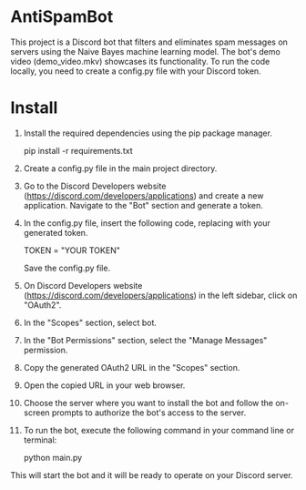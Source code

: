 # AntiSpamBot
This project is a Discord bot that filters and eliminates spam messages on servers using the Naive Bayes machine learning model. The bot's demo video (demo_video.mkv) showcases its functionality. To run the code locally, you need to create a config.py file with your Discord token.
# Install
1. Install the required dependencies using the pip package manager.

     pip install -r requirements.txt
2. Create a config.py file in the main project directory.

3. Go to the Discord Developers website (https://discord.com/developers/applications) and create a new application. Navigate to the "Bot" section and generate a token.

4. In the config.py file, insert the following code, replacing <TOKEN> with your generated token.

    TOKEN = "YOUR TOKEN"

    Save the config.py file.

5. On Discord Developers website (https://discord.com/developers/applications) in the left sidebar, click on "OAuth2".
6. In the "Scopes" section, select bot.
7. In the "Bot Permissions" section,  select the "Manage Messages" permission.
8. Copy the generated OAuth2 URL in the "Scopes" section.
9. Open the copied URL in your web browser.
10. Choose the server where you want to install the bot and follow the on-screen prompts to authorize the bot's access to the server.
11. To run the bot, execute the following command in your command line or terminal:

    
    python main.py


This will start the bot and it will be ready to operate on your Discord server.
